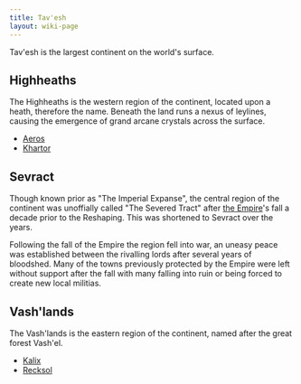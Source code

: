 ```yaml
---
title: Tav'esh
layout: wiki-page
---
```


Tav'esh is the largest continent on the world's surface. 

## Highheaths
The Highheaths is the western region of the continent, located upon a heath, therefore the name. Beneath the land runs a nexus of leylines, causing the emergence of grand arcane crystals across the surface.

- [Aeros](/wiki/nations/Aeros)
- [Khartor](/wiki/nations/Khartor)

## Sevract
Though known prior as "The Imperial Expanse", the central region of the continent was unoffially called "The Severed Tract" after [the Empire](/wiki/nations/The-Empire)'s fall a decade prior to the Reshaping. This was shortened to Sevract over the years.

Following the fall of the Empire the region fell into war, an uneasy peace was established between the rivalling lords after several years of bloodshed. Many of the towns previously protected by the Empire were left without support after the fall with many falling into ruin or being forced to create new local militias.

## Vash'lands
The Vash'lands is the eastern region of the continent, named after the great forest Vash'el.

- [Kalix](/wiki/nations/Kalix)
- [Recksol](/wiki/nations/Recksol)